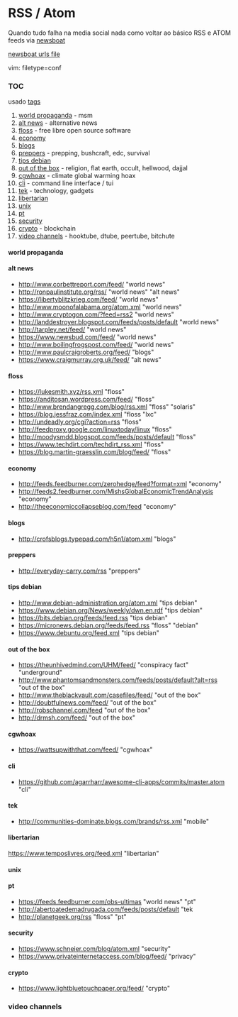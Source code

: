 # RSS / Atom

Quando tudo falha na media social nada como voltar ao básico RSS e ATOM feeds via [newsboat](https://newsboat.org/)

[newsboat urls file](.newsbeuter/urls)

vim: filetype=conf

### TOC 
usado [tags](https://wiki.archlinux.org/index.php/Newsboat#Tagging_feeds)

1. [world propaganda](#world-propaganda) - msm
2. [alt news](#alt-news) - alternative news
3. [floss](#floss) - free libre open source software
4. [economy](#economy)
5. [blogs](#blogs)
6. [preppers](#preppers) - prepping, bushcraft, edc, survival
7. [tips debian](#tips-debian)
8. [out of the box](#out-of-the-box) - religion, flat earth, occult, hellwood, dajjal
9. [cgwhoax](#cgwhoax) - climate global warming hoax
10. [cli](#cli) - command line interface / tui
11. [tek](#tek) - technology, gadgets
12. [libertarian](#libertarian)
13. [unix](#unix)
14. [pt](#pt)
15. [security](#security)
16. [crypto](#crypto) - blockchain
17. [video channels](#video-channels) - hooktube, dtube, peertube, bitchute







#### world propaganda









#### alt news
  * http://www.corbettreport.com/feed/ "world news"
  * http://ronpaulinstitute.org/rss/ "world news" "alt news"
  * https://libertyblitzkrieg.com/feed/ "world news"
  * http://www.moonofalabama.org/atom.xml "world news"
  * http://www.cryptogon.com/?feed=rss2 "world news"
  * http://landdestroyer.blogspot.com/feeds/posts/default "world news"
  * http://tarpley.net/feed/ "world news"
  * https://www.newsbud.com/feed/ "world news"
  * http://www.boilingfrogspost.com/feed/ "world news"
  * http://www.paulcraigroberts.org/feed/ "blogs"
  * https://www.craigmurray.org.uk/feed/ "alt news"

#### floss
 * https://lukesmith.xyz/rss.xml "floss"
 * https://anditosan.wordpress.com/feed/ "floss"
 * http://www.brendangregg.com/blog/rss.xml "floss" "solaris"
 * https://blog.jessfraz.com/index.xml "floss "lxc"
 * http://undeadly.org/cgi?action=rss "floss"
 * http://feedproxy.google.com/linuxtoday/linux "floss"
 * http://moodysmdd.blogspot.com/feeds/posts/default "floss"
 * https://www.techdirt.com/techdirt_rss.xml "floss"
 * https://blog.martin-graesslin.com/blog/feed/ "floss"

#### economy
 * http://feeds.feedburner.com/zerohedge/feed?format=xml "economy"
 * http://feeds2.feedburner.com/MishsGlobalEconomicTrendAnalysis "economy"
 * http://theeconomiccollapseblog.com/feed "economy"

#### blogs
 * http://crofsblogs.typepad.com/h5n1/atom.xml "blogs"

#### preppers
 * http://everyday-carry.com/rss "preppers"

#### tips debian 
 * http://www.debian-administration.org/atom.xml "tips debian"
 * https://www.debian.org/News/weekly/dwn.en.rdf "tips debian"
 * https://bits.debian.org/feeds/feed.rss "tips debian"
 * https://micronews.debian.org/feeds/feed.rss "floss" "debian"
 * https://www.debuntu.org/feed.xml "tips debian"

#### out of the box
 * https://theunhivedmind.com/UHM/feed/ "conspiracy fact" "underground"
 * http://www.phantomsandmonsters.com/feeds/posts/default?alt=rss "out of the box"
 * http://www.theblackvault.com/casefiles/feed/ "out of the box"
 * http://doubtfulnews.com/feed/ "out of the box"
 * http://robschannel.com/feed "out of the box"
 * http://drmsh.com/feed/ "out of the box"

#### cgwhoax
 * https://wattsupwiththat.com/feed/ "cgwhoax"

#### cli
 * https://github.com/agarrharr/awesome-cli-apps/commits/master.atom "cli"

#### tek
 * http://communities-dominate.blogs.com/brands/rss.xml "mobile"

#### libertarian
https://www.temposlivres.org/feed.xml "libertarian"

#### unix


#### pt
 * https://feeds.feedburner.com/obs-ultimas "world news" "pt"
 * http://abertoatedemadrugada.com/feeds/posts/default "tek
 * http://planetgeek.org/rss "floss" "pt"

#### security
 * https://www.schneier.com/blog/atom.xml "security"
 * https://www.privateinternetaccess.com/blog/feed/ "privacy"

#### crypto
 * https://www.lightbluetouchpaper.org/feed/ "crypto"





### video channels














